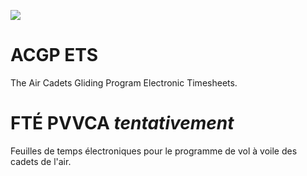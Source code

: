 ![](https://github.com/cadets-ca/ets/workflows/CI/badge.svg)


# ACGP ETS

The Air Cadets Gliding Program Electronic Timesheets.



# FTÉ PVVCA _tentativement_

Feuilles de temps électroniques pour le programme de vol à voile des cadets de l'air.
